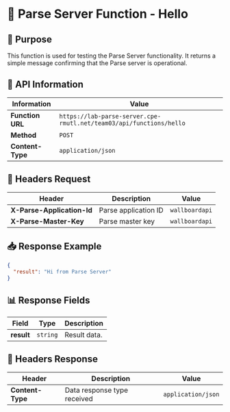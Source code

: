 # 📌 Parse Server Function - Hello

## 📝 Purpose

This function is used for testing the Parse Server functionality. It returns a simple message confirming that the Parse server is operational.

## 📌 API Information

| Information      | Value                                                               |
| ---------------- | ------------------------------------------------------------------- |
| **Function URL** | `https://lab-parse-server.cpe-rmutl.net/team03/api/functions/hello` |
| **Method**       | `POST`                                                              |
| **Content-Type** | `application/json`                                                  |

## 📝 Headers Request

| Header                     | Description          | Value          |
| -------------------------- | -------------------- | -------------- |
| **X-Parse-Application-Id** | Parse application ID | `wallboardapi` |
| **X-Parse-Master-Key**     | Parse master key     | `wallboardapi` |

## 📥 Response Example

```json
{
  "result": "Hi from Parse Server"
}
```

## 📊 Response Fields

| Field      | Type     | Description  |
| ---------- | -------- | ------------ |
| **result** | `string` | Result data. |

## 📝 Headers Response

| Header           | Description                 | Value              |
| ---------------- | --------------------------- | ------------------ |
| **Content-Type** | Data response type received | `application/json` |
